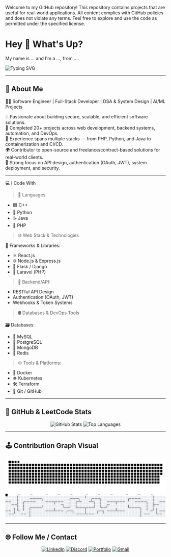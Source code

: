 Welcome to my GitHub repository!
This repository contains projects that are useful for real-world applications. All content complies with GitHub policies and does not violate any terms.
Feel free to explore and use the code as permitted under the specified license.

<h1 align="left">Hey 👋 What's Up?</h1>

<p align="left">My name is ... and I'm a ..., from ....</p>

![Typing SVG](https://readme-typing-svg.demolab.com?font=Fira+Code&size=18&pause=1000&color=00BFFF&center=true&vCenter=true&width=500&lines=Hi+there!+I'm+Md+Z+%7C+Software+Engineer;Built+20%2B+Projects+%7C+Backend+%2B+DevOps+%2B+AI;C%2B%2B%2C+Python%2C+Java%2C+PHP%2C+JavaScript;React%2C+Flask%2C+Django%2C+Node%2C+Express;MySQL%2C+PostgreSQL%2C+MongoDB%2C+Redis;Docker%2C+Kubernetes%2C+Prometheus%2C+Grafana;DSA%2C+System+Design%2C+Linux%2C+Cloud)



---

## 🧠 About Me

👨‍💻 Software Engineer | Full-Stack Developer | DSA & System Design | AI/ML Projects

💡 Passionate about building secure, scalable, and efficient software solutions. <br>
🚀 Completed 20+ projects across web development, backend systems, automation, and DevOps. <br>
🧩 Experience spans multiple stacks — from PHP, Python, and Java to containerization and CI/CD. <br>
🌍 Contributor to open-source and freelance/contract-based solutions for real-world clients. <br>
🔐 Strong focus on API design, authentication (OAuth, JWT), system deployment, and security. <br>


---
💻 I Code With

>🧠 Languages:  
   - 🟦 C++  
   - 🐍 Python  
   - ☕ Java  
   - 🐘 PHP  
>🌐 Web Stack & Technologies

🧩 Frameworks & Libraries:
   - ⚛️ React.js
   - 🌐 Node.js & Express.js
   - 🐍 Flask / Django
   - 🚀 Laravel (PHP)

>🧠 Backend/API:
   - RESTful API Design
   - Authentication (OAuth, JWT)
   - Webhooks & Token Systems

>🛢️ Databases & DevOps Tools

🗃️ Databases:
   - 🐬 MySQL
   - 🐘 PostgreSQL
   - 🍃 MongoDB
   - 🔴 Redis

>⚙️ Tools & Platforms:
   - 🐳 Docker
   - ☸️ Kubernetes
   - 🛠️ Terraform
   - 🌿 Git / GitHub

---

## 🧠 GitHub & LeetCode Stats
<div align="center">
  <!-- Vercel API/service - allowed as long as not overused via Actions -->
  <img src="https://github-readme-stats.vercel.app/api?username=M-INDN-SEDTA&theme=dracula&show_icons=true" height="150" alt="GitHub Stats" />
  <img src="https://github-readme-stats.vercel.app/api/top-langs?username=M-INDN-SEDTA&layout=compact&theme=dracula" height="150" alt="Top Languages" />
</div>

---

## 🕹️ Contribution Graph Visual
<div align="center">
  <img src="https://raw.githubusercontent.com/M-INDN-SEDTA/M-INDN-SEDTA/output/snake.svg" alt="Snake animation" />
  <picture>
    <source media="(prefers-color-scheme: dark)" srcset="https://raw.githubusercontent.com/M-INDN-SEDTA/M-INDN-SEDTA/output/pacman-contribution-graph-dark.svg">
    <source media="(prefers-color-scheme: light)" srcset="https://raw.githubusercontent.com/M-INDN-SEDTA/M-INDN-SEDTA/output/pacman-contribution-graph.svg">
    <img alt="Pacman contribution graph" src="https://raw.githubusercontent.com/M-INDN-SEDTA/M-INDN-SEDTA/output/pacman-contribution-graph.svg">
  </picture>
</div>

---

## 🌐 Follow Me / Contact 
<div align="center">
  <a href="https://www.linkedin.com/in/mdz-swe" target="_blank"><img src="https://img.shields.io/static/v1?message=LinkedIn&logo=linkedin&style=for-the-badge&color=0077B5" height="25" alt="LinkedIn" /></a>
  <a href="https://discord.gg/GSw2VYdX" target="_blank"><img src="https://img.shields.io/static/v1?message=Discord&logo=discord&style=for-the-badge&color=7289DA" height="25" alt="Discord" /></a>
  <a href="https://portfolio-z.great-site.net" target="_blank"><img src="https://img.shields.io/static/v1?message=Portfolio&logo=google-chrome&style=for-the-badge&color=4285F4" height="25" alt="Portfolio" /></a>
  <a href="mailto:1stmdz.swe@gmail.com"><img src="https://img.shields.io/static/v1?message=Gmail&logo=gmail&style=for-the-badge&color=D14836" height="25" alt="Gmail" /></a>
</div>
